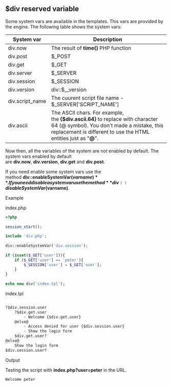 ## $div reserved variable

Some system vars are available in the templates. This vars are provided by the engine. The following table shows the system vars:

|System var|Description|
|---|---|
|div.now|The result of **time()** PHP function|
|div.post|$_POST|
|div.get|$_GET|
|div.server|$_SERVER|
|div.session|$_SESSION|
|div.version|div::$__version|
|div.script_name|The cuurent script file name - $_SERVER['SCRIPT_NAME']|
|div.ascii|The ASCII chars. For example, the **{$div.ascii.64}** to replace with character 64 (@ symbol). You don't made a mistake, this replacement is different to use the HTML entities just as "**&#64;**".|

Now then, all the variables of the system are not enabled by default. The system vars enabled by default are **div.now**, **div.version**, **div.get** and **div.post**.

If you need enable some system vars use the method **div::enableSystemVar($varname)**. If you need disable a system var use the method **div::disableSystemVar($varname)**.

Example

index.php

```php
<?php
	
session_start();
	
include 'div.php';
	
div::enableSystemVar('div.session');
	
if (isset($_GET['user'])){
	if ($_GET['user'] == 'peter'){
		$_SESSION['user'] = $_GET['user'];
	}
}
	
echo new div('index.tpl');

```

index.tpl

```html

?$div.session.user
	?$div.get.user
		- Welcome {$div.get.user}
	@else@
	 	- Access denied for user {$div.session.user}
	 	- Show the login form
	$div.get.user?
@else@
	Show the login form
$div.session.user?

```

Output

Testing the script with **index.php?user=peter** in the URL.

```html
Welcome peter
```

